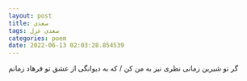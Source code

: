 ```yaml
---
layout: post
title: سعدی
tags: سعدی غزل
categories: poem
date: 2022-06-13 02:03:28.854539
---
```


گر تو شیرین زمانی نظری نیز به من کن / که به دیوانگی از عشق تو فرهاد زمانم